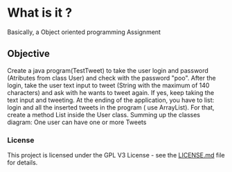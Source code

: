 # What is it ?

Basically, a Object oriented programming Assignment

## Objective

Create a java program(TestTweet) to take the user login and password (Atributes from class User) and check with the password "poo".
After the login, take the user text input to tweet (String with the maximum of 140 characters) and ask with he wants to tweet again. If yes, keep taking the text input and tweeting. At the ending of the application, you have to list: login and all the inserted tweets in the program ( use ArrayList). For that, create a method List inside the User class.
Summing up the classes diagram: One user can have one or more Tweets

### License

This project is licensed under the GPL V3 License - see the [LICENSE.md](LICENSE.md) file for details.
